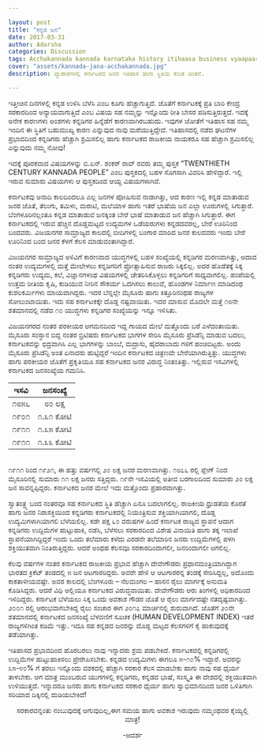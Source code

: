 ```yaml
---

layout: post
title: "ಕನ್ನಡ ಜನ"
date: 2017-03-31
author: Adarsha
categories: Discussion
tags: Acchakannada kannada karnataka history itihaasa business vyaapaara currentaffairs
cover: "assets/kannada-jana-acchakannada.jpg"
description: ವ್ಯಾಪಾರಗಳಲ್ಲಿ ಕರ್ನಾಟಕದ ಜನರ ಇತಿಹಾಸ ಹಾಗು ಸ್ಥಿತಿಯ ಕುರಿತ ಚಿಂತನೆ.

---
```

ಇತ್ತೀಚಿನ ದಿನಗಳಲ್ಲಿ ಕನ್ನಡ ಉಳಿಸಿ ಬೆಳೆಸಿ ಎಂಬ ಕೂಗು ಹೆಚ್ಚಾಗುತ್ತಿದೆ. ಜೊತೆಗೆ ಕರ್ನಾಟಕಕ್ಕೆ ಪ್ರತಿ ಬಾರಿ ಕೇಂದ್ರ ಸರಕಾರದಿಂದ ಅನ್ಯಾಯವಾಗುತ್ತಿದೆ ಎಂಬ ವಿಷಯ ಸಹ ನಮ್ಮನ್ನು ಇನ್ನೊಂದು ರೀತಿ ಬೇಸರ ಪಡಿಸುತ್ತಿರುತ್ತದೆ. ಇದಕ್ಕೆ ಅನೇಕ ಕಾರಣಗಳು ಅಂಶಗಳು ಕನ್ನಡಿಗರ ಹಿನ್ನೆಡೆಗೆ ಕಾರಣವಾಗಿರಬಹುದು. ಇವುಗಳ ಜೋತೆಗೆ ಇತಿಹಾಸ ಸಹ ನಮ್ಮ ಇಂದಿನ ಈ ಸ್ಥಿತಿಗೆ ಬಹುಮುಖ್ಯ ಕಾರಣ ಎನ್ನುವುದ ನಾವು ಮರೆಯುತ್ತಿದ್ದೇವೆ. ಇತಿಹಾಸದಲ್ಲಿ ನಡೆದ ಘಟನೆಗಳ ಪ್ರಭಾವದಿಂದ ಕನ್ನಡಿಗರು ಹೆಚ್ಚಾಗಿ ಶ್ರಮಿಸಲಿಲ್ಲ ಹಾಗು ಕರ್ನಾಟಕದ  ರಾಜಕೀಯ ನಾಯಕರೂ ಸಹ ಹೆಚ್ಚಾಗಿ ಶ್ರಮಿಸಲಿಲ್ಲ ಎನ್ನುವುದು ನಮ್ಮ ನೋವು!

ಇದಕ್ಕೆ ಪೂರಕವಾದ ವಿಷಯಗಳನ್ನು ಬಿ.ಏನ್. ಶಂಕರ್ ರಾವ್ ರವರು ತಮ್ಮ ಪುಸ್ತಕ “TWENTHIETH CENTURY KANNADA PEOPLE” ಎಂಬ ಪುಸ್ತಕದಲ್ಲಿ ಬಹಳ ಸೊಗಸಾಗಿ ವಿವರಿಸಿ ಹೇಳಿದ್ದಾರೆ. ಇಲ್ಲಿ ಇರುವ ಸುಮಾರು ವಿಷಯಗಳು ಆ ಪುಸ್ತಕದಿಂದ ಆಯ್ದ ವಿಷಯಗಳಾಗಿವೆ.<!--more-->

ಕರ್ನಾಟಕವು ಅನಾದಿ ಕಾಲದಿಂದಲೂ ಎಲ್ಲ ಜನಗಳ ಪೋಷಿಸುವ ನಾಡಾಗಿತ್ತು, ಆದ ಕಾರಣ ಇಲ್ಲಿ ಕನ್ನಡ ಮಾತಾಡುವ ಜನರ ಜೊತೆ, ತೆಲುಗು, ತಮಿಳು, ಮರಾಟಿ, ಮಲೆಯಾಳ ಹಾಗು ಇತರೆ ಭಾಷೆಯ ಜನ ಎಲ್ಲಾ ಊರುಗಳಲ್ಲಿ ಸಿಗುತ್ತಾರೆ. ಬೆಂಗಳೂರಿನಲ್ಲಂತೂ ಕನ್ನಡ ಮಾತಾಡುವ ಜನಕ್ಕಿಂತ ಬೇರೆ ಭಾಷೆ ಮಾತಾಡುವ ಜನ ಹೆಚ್ಚಾಗಿ ಸಿಗುತ್ತಾರೆ. ಈಗ ಕರ್ನಾಟಕದಲ್ಲಿ ಇರುವ ಹೆಚ್ಚಿನ ದೊಡ್ಡಮಟ್ಟದ ಉದ್ಯಮಗಳ ಒಡೆಯರುಗಳು ಕನ್ನಡದವರಲ್ಲ, ಬೇರೆ ಊರಿನಿಂದ ಬಂದವರು. ವಿಜಯನಗರ ಸಾಮ್ರಾಜ್ಯದ ಕಾಲದಲ್ಲಿ ಬೀದಿಗಳಲ್ಲಿ ಬಂಗಾರ ಮಾರಿದ ಜನರ ಕುಲದವರು ಇಂದು ಬೇರೆ ಊರಿನಿಂದ ಬಂದ ಜನರ ಕೆಳಗೆ ಕೆಲಸ ಮಾಡುವಂತಾಗಿದ್ದಾರೆ.

ವಿಜಯನಗರ ಸಾಮ್ರಾಜ್ಯದ ಅಳಿವಿಗೆ ಕಾರಣವಾದ ಯುದ್ಧಗಳಲ್ಲಿ ಬಹಳ ಸಂಖ್ಯೆಯಲ್ಲಿ ಕನ್ನಡಿಗರ ಮರಣವಾಗಿತ್ತು, ಅದಾದ ನಂತರ ಉದ್ಯಮಗಳಲ್ಲಿ ಮತ್ತೆ ಮೇಲೇಳಲು ಕನ್ನಡಿಗರಿಗೆ ಪ್ರೋತ್ಸಾಹಿಸುವ ರಾಜರು ಸಿಕ್ಕಲಿಲ್ಲ. ಅದರ ಹೊಡೆತಕ್ಕೆ ಸಿಕ್ಕ ಕನ್ನಡಿಗರು ಉದ್ಯಮ, ಕಲೆ, ವಿಜ್ಞಾನಗಳಂಥ ವಿಷಯಗಳಲ್ಲಿ ಚೇತರಿಸಿಕೊಳ್ಳಲು ಕನ್ನಡಿಗರಿಗೆ ಸಾಧ್ಯವಾಗಲಿಲ್ಲ. ಹಂಪೆಯಲ್ಲಿ ಉತ್ತಮ ರೀತಿಯ ಕೃಷಿ, ಕುಡಿಯುವ ನೀರಿನ ಸೌಕರ್ಯ ಒದಗಿಸಲು ಕಾಲುವೆ, ಹೊಂಡಗಳ ನಿರ್ಮಾಣ ಮಾಡಿದಂಥ ಕುಶಲಕರ್ಮಿಗಳು ಮಾಯವಾಗಿದ್ದರು. ಇದರ ಬೆನ್ನಲ್ಲೇ ಮೈಸೂರು ಹಾಗು ಕಿತ್ತೂರಿನಂಥಹ ರಾಜ್ಯಗಳ ಸೋಲುಂಟಾಯಿತು. ಇದು ಸಹ ಕರ್ನಾಟಕಕ್ಕೇ ದೊಡ್ಡ ನಷ್ಟವಾಯಿತು. ಇದರ  ಮಾಸುವ ಮೊದಲೇ ಮತ್ತೆ ೧೮ನೇ ಶತಮಾನದಲ್ಲಿ ನಡೆದ ೧೦ ಯುದ್ಧಗಳು ಕನ್ನಡಿಗರ ಸಂಖ್ಯೆಯನ್ನು ಇನ್ನೂ ಇಳಿಸಿತು.

ವಿಜಯನಗರದ ನಂತರ ಪರಕೀಯರ ಆಗಮನದಿಂದ ಇದ್ದ ಗಾಯದ ಮೇಲೆ ಮತ್ತೊಂದು ಬರೆ ಎಳೆದಂತಾಯಿತು. ಮೈಸೂರು ಸಂಸ್ಥಾನ ಬಿದ್ದ ನಂತರ ಬ್ರಿಟಿಷರು ಕರ್ನಾಟಕದ ಭಾಗಗಳ ಸೇರಿಸಿ ಮೈಸೂರು ಪ್ರೆಸಿಡೆನ್ಸಿ ಮಾಡುವ ಬದಲು, ಕರ್ನಾಟಕವನ್ನು ಛಿದ್ರವಾಗಿಸಿ ಎಲ್ಲ ಭಾಗಗಳನ್ನು ಬಾಂಬೆ, ಮದ್ರಾಸು, ಹೈದರಾಬಾದು ಗಳಿಗೆ ಹಂಚಿಬಿಟ್ಟರು. ಅಂದು ಮೈಸೂರು ಪ್ರೆಸಿಡೆನ್ಸಿ ಅಂತ ಏನಾದರು ಹುಟ್ಟಿದ್ದರೆ ಇಂದಿನ ಕರ್ನಾಟಕದ ಚಿತ್ರಣವೇ ಬೇರೆಯಾಗಿರುತ್ತಿತ್ತು. ಯುದ್ಧಗಳು ಹಾಗು ಪರಕೀಯರ ಜೊತೆಗೆ ಪ್ರಕೃತಿಯೂ ಸಹ ಕರ್ನಾಟಕದ ಜನರ ವಿರುದ್ಧ ನಿಂತಂತಿತ್ತು. ಇಲ್ಲಿರುವ ಇಸವಿಗಳಲ್ಲಿ ಕರ್ನಾಟಕದ ಜನಸಂಖ್ಯೆಯ ಗಮನಿಸಿ.<br>

| ಇಸವಿ  | ಜನಸಂಖ್ಯೆ |
|-------|:------:|
| ೧೮೫೬ | ೮೦ ಲಕ್ಷ |
| ೧೯೦೧ | ೧.೩೧ ಕೋಟಿ |
| ೧೯೧೧ | ೧.೩೫ ಕೋಟಿ |
| ೧೯೧೧ | ೧.೩೩ ಕೋಟಿ |


<br>೧೯೧೧ ರಿಂದ ೧೯೨೧, ಈ ಹತ್ತು ವರ್ಷಗಲ್ಲಿ ೨೦ ಲಕ್ಷ ಜನರ ಮರಣವಾಗಿತ್ತು. ೧೮೭೬ ರಲ್ಲಿ ಪ್ಲೇಗ್ ನಿಂದ ಮೈಸೂರಿನಲ್ಲಿ ಸುಮಾರು ೧೧ ಲಕ್ಷ ಜನರು ಸತ್ತಿದ್ದರು. ೧೯ನೇ ಇಸವಿಯಲ್ಲಿ ಅತೀವ ಬರಗಾಲದಿಂದ ಸುಮಾರು ೨೦ ಲಕ್ಷ ಜನ ಸಾವನ್ನಪ್ಪಿದ್ದರು. ಕರ್ನಾಟಕದ ಜನರ ಮೇಲೆ ಇದು ಮತ್ತೊಂದು ಪ್ರಹಾರವಾಗಿತ್ತು. 

ಸ್ವಾತಂತ್ರ್ಯ ಬಂದ ನಂತರವೂ ಸಹ ಕರ್ನಾಟಕದ ಸ್ಥಿತಿ ಹೆಚ್ಚಾಗಿ ಏನೂ ಬದಲಾಗಲಿಲ್ಲ. ರಾಜಕೀಯ ಧ್ರುಡತೆಯ ಕೊರತೆ ಹಾಗು ಜನರ ನಿರಾಸಕ್ತಿಯಿಂದ ಕನ್ನಡಿಗರು ಕರ್ನಾಟಕದಲ್ಲಿ ನಿಯಂತ್ರಿಸುವ ಶಕ್ತಿಯಾಗಿಯಾಗಲಿ, ದೊಡ್ಡ ಉದ್ಯಮಿಗಳಾಗಿಯಾಗಲಿ ಬೆಳೆಯಲಿಲ್ಲ. ಕಡೇ ಪಕ್ಷ ೬೦ ವರುಷಗಳ ಹಿಂದೆ ಕರ್ನಾಟಕ ರಾಜ್ಯದ ಸ್ಥಾಪನೆ ಆದಾಗ ಕನ್ನಡಿಗರು ಉದ್ದಿಮೆಗಳ ಹುಟ್ಟುಹಾಕಿ, ನಡೆಸಿ, ಬೆಳೆಸಲು ಸರಕಾರದಿಂದ ವಿಶೇಷ ವಿನಾಯಿತಿ ಹಾಗು ತಕ್ಕ ಇಲಾಖೆ ಸ್ಥಾಪನೆಯಾಗಿದ್ದಿದ್ದರೆ ಇಂದು ಒಂದು ತಲೆಮಾರು ಕಳೆದು ಎರಡನೇ ತಲೆಮಾರಿನ ಜನರು ಉದ್ದಿಮೆಗಳಲ್ಲಿ ಪಳಗಿ ಶಕ್ತಿಯುತವಾಗಿ ನಿಂತಿರುತ್ತಿದ್ದರು. ಆದರೆ ಅಂಥಹ ಕೆಲಸವೂ ಸರಕಾರದಿಂದಾಗಲೀ, ಜನರಿಂದಾಗಲೀ ಆಗಲಿಲ್ಲ.

ಕೆಲವು ವರ್ಷಗಳ ನಂತರ ಕರ್ನಾಟಕದ ರಾಜಕೀಯ ಪ್ರಭಾವ ಹೆಚ್ಚಾಗಿ ದೇವೇಗೌಡರು ಪ್ರಧಾನಮಂತ್ರಿಯಾಗಿದ್ದಾಗ ಭಾರತದ ಕ್ರಿಕೆಟ್ ತಂಡದಲ್ಲಿ ೫ ಜನ ಆಟಗಾರರಿದ್ದರು. ಅವರೇ ಹೇಳಿ ಆ ಆಟಗಾರರನ್ನ ತಂಡಕ್ಕೆ ಸೇರಿಸಿದ್ದಲ್ಲ, ಅದೊಂದು ಕಾಕತಾಳೀಯವಷ್ಟೇ. ಅವರ ಕಾಲದಲ್ಲಿ ಬೆಂಗಳೂರು – ನೆಲಮಂಗಲ – ಹಾಸನ ರೈಲು ಮಾರ್ಗಕ್ಕೆ ಅನುಮತಿ ಕೊಡಿಸಿದ್ದರು. ಆದರೆ ವಿಧಿ ಅಲ್ಲಿಯೂ ಕರ್ನಾಟಕದ ವಿರುದ್ಧವಾಯಿತು. ದೇವೇಗೌಡರು ಆರು ತಿಂಗಳಲ್ಲಿ ಅಧಿಕಾರದಿಂದ ಇಳಿದಿದ್ದರು. ಕರ್ನಾಟಕ ಬೆಳೆಯಲು ಸಿಕ್ಕ ಒಂದು ಅವಕಾಶ ಗೌಡರ ಜೊತೆ ಆ ರೈಲು ಮಾರ್ಗದಷ್ಟೇ ನತದೃಷ್ಟವಾಗಿತ್ತು. ೨೦೦೧ ರಲ್ಲಿ ಆರಂಭವಾಗಬೇಕಿದ್ದ ರೈಲು ಸಂಚಾರ ಈಗ ೨೦೧೭ ಮಾರ್ಚಿನಲ್ಲಿ ಶುರುವಾಗಿದೆ. ಜೊತೆಗೆ ೨೦ನೇ ಶತಮಾನದಲ್ಲಿ ಕರ್ನಾಟಕದ ಜನಸಂಖ್ಯೆ ಬೆಳವಣಿಗೆ ಸೂಚಕ (HUMAN DEVELOPMENT INDEX) ಇತರೆ ರಾಜ್ಯಗಳಿಗಿಂತ ಕಡಿಮೆ ಇತ್ತು. ಇದೂ ಸಹ ಕನ್ನಡದ ಜನರನ್ನು ದೊಡ್ಡ ಮಟ್ಟದ ಕೆಲಸಗಳಿಗೆ ಕೈ ಹಾಕುವುದಕ್ಕೆ ತಡೆಯಾಗಿತ್ತು.

ಇತಿಹಾಸದ ಪ್ರಭಾವದಿಂದ ಹೊರಬರಲು ನಾವು ಇನ್ನಾದರು ಶ್ರಮ ಪಡಬೇಕಿದೆ. ಕರ್ನಾಟಕದಲ್ಲಿ ಕನ್ನಡಿಗರಲ್ಲಿ ಉದ್ದಿಮೆಗಳ ಹುಟ್ಟುಹಾಕಿಸಲು ಪ್ರೇರೇಪಿಸಬೇಕು. ಕನ್ನಡದ ಉದ್ಯಮಿಗಳು ಈಗಲೂ ೫-೧೦% ಇದ್ದಾರೆ. ಅವರನ್ನು ೩೫-೪೦% ಗೆ ತರಲು ಇನ್ನೊಂದು ದಶಕದಲ್ಲಿ ಹೆಚ್ಚಾಗಿ ಸರಕಾರ ಕೆಲಸ ಮಾಡಬೇಕು ಹಾಗು ನಾವು ಸಹ ಧೈರ್ಯ ತಾಳಬೇಕು. ಆಗ ಮಾತ್ರ ಮುಂಬರುವ ಯುಗಗಳಲ್ಲಿ ಕನ್ನಡಿಗರು, ಕನ್ನಡದ ಭಾಷೆ, ಸಂಸ್ಕೃತಿ ಈ ದೇಶದಲ್ಲಿ ಶಕ್ತಿಯುತವಾಗಿ ಉಳಿಯುತ್ತದೆ. ಇನ್ನಾದರೂ ಜನರು ಹಾಗು ಕರ್ನಾಟಕದ ಸರಕಾರ ಧೈರ್ಯ ಹಾಗು ಸ್ವಾಭಿಮಾನದಿಂದ ಜನರ ಒಳಿತಿಗಾಗಿ ಸರಿಯಾದ ದಿಕ್ಕಿನಲ್ಲಿ ದುಡಿಯಬೇಕಿದೆ!

<p align = "center"> ಸರಕಾರವನ್ನಂತು ನಂಬುವುದಕ್ಕೆ ಆಗುವುದಿಲ್ಲ,ಈಗ ಸಮಯ ಹಾಗು ಅವಕಾಶ ಇರುವುದು ನಮ್ಮಂಥವರ ಕೈಯ್ಯಲ್ಲಿ ಮಾತ್ರ! </p>

<p align = "center">-ಆದರ್ಶ</p>
